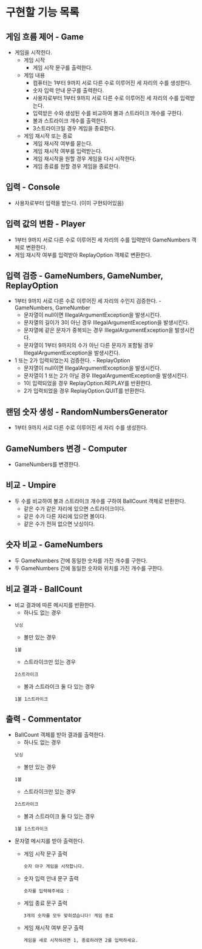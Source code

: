 # 구현할 기능 목록

## 게임 흐름 제어 - Game

- 게임을 시작한다.
    - 게임 시작
        - 게임 시작 문구를 출력한다.
    - 게임 내용
        - 컴퓨터는 1부터 9까지 서로 다른 수로 이루어진 세 자리의 수를 생성한다.
        - 숫자 입력 안내 문구를 출력한다.
        - 사용자로부터 1부터 9까지 서로 다른 수로 이루어진 세 자리의 수를 입력받는다.
        - 입력받은 수와 생성된 수를 비교하여 볼과 스트라이크 개수를 구한다.
        - 볼과 스트라이크 개수를 출력한다.
        - 3스트라이크일 경우 게임을 종료한다.
    - 게임 재시작 또는 종료
        - 게임 재시작 여부를 묻는다.
        - 게임 재시작 여부를 입력받는다.
        - 게임 재시작을 원할 경우 게임을 다시 시작한다.
        - 게임 종료를 원할 경우 게임을 종료한다.

## 입력 - Console

- 사용자로부터 입력을 받는다. (이미 구현되어있음)

## 입력 값의 변환 - Player

- 1부터 9까지 서로 다른 수로 이루어진 세 자리의 수를 입력받아 GameNumbers 객체로 변환한다.
- 게임 재시작 여부를 입력받아 ReplayOption 객체로 변환한다.

## 입력 검증 - GameNumbers, GameNumber, ReplayOption

- 1부터 9까지 서로 다른 수로 이루어진 세 자리의 수인지 검증한다. - GameNumbers, GameNumber
    - 문자열이 null이면 IllegalArgumentException을 발생시킨다.
    - 문자열의 길이가 3이 아닌 경우 IllegalArgumentException을 발생시킨다.
    - 문자열에 같은 문자가 중복되는 경우 IllegalArgumentException을 발생시킨다.
    - 문자열이 1부터 9까지의 수가 아닌 다른 문자가 포함될 경우 IllegalArgumentException을 발생시킨다.
- 1 또는 2가 입력되었는지 검증한다. - ReplayOption
    - 문자열이 null이면 IllegalArgumentException을 발생시킨다.
    - 문자열이 1 또는 2가 아닐 경우 IllegalArgumentException을 발생시킨다.
    - 1이 입력되었을 경우 ReplayOption.REPLAY를 반환한다.
    - 2가 입력되었을 경우 ReplayOption.QUIT를 반환한다.

## 랜덤 숫자 생성 - RandomNumbersGenerator

- 1부터 9까지 서로 다른 수로 이루어진 세 자리 수를 생성한다.

## GameNumbers 변경 - Computer

- GameNumbers를 변경한다.

## 비교 - Umpire

- 두 수를 비교하여 볼과 스트라이크 개수를 구하여 BallCount 객체로 반환한다.
    - 같은 수가 같은 자리에 있으면 스트라이크이다.
    - 같은 수가 다른 자리에 있으면 볼이다.
    - 같은 수가 전혀 없으면 낫싱이다.

## 숫자 비교 - GameNumbers

- 두 GameNumbers 간에 동일한 숫자를 가진 개수를 구한다.
- 두 GameNumbers 간에 동일한 숫자와 위치를 가진 개수를 구한다.

## 비교 결과 - BallCount

- 비교 결과에 따른 메시지를 반환한다.
    - 하나도 없는 경우
    ``` 
    낫싱 
    ```
    - 볼만 있는 경우
    ```
    1볼
    ```
    - 스트라이크만 있는 경우
    ```
    2스트라이크
    ```
    - 볼과 스트라이크 둘 다 있는 경우
    ```
    1볼 1스트라이크
    ```

## 출력 - Commentator

- BallCount 객체를 받아 결과를 출력한다.
    - 하나도 없는 경우
    ``` 
    낫싱 
    ```
    - 볼만 있는 경우
    ```
    1볼
    ```
    - 스트라이크만 있는 경우
    ```
    2스트라이크
    ```
    - 볼과 스트라이크 둘 다 있는 경우
    ```
    1볼 1스트라이크
    ```
- 문자열 메시지를 받아 출력한다.
  - 게임 시작 문구 출력 
    ```
    숫자 야구 게임을 시작합니다.
    ```

  - 숫자 입력 안내 문구 출력
    ```
    숫자를 입력해주세요 : 
    ```

  - 게임 종료 문구 출력

    ```
    3개의 숫자를 모두 맞히셨습니다! 게임 종료
    ```

  - 게임 재시작 여부 문구 출력

    ```
    게임을 새로 시작하려면 1, 종료하려면 2를 입력하세요.
    ```